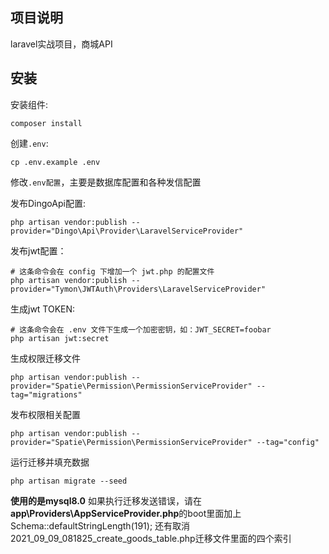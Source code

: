 ## 项目说明
laravel实战项目，商城API
## 安装
安装组件:
````
composer install
````

创建`.env`:

````
cp .env.example .env
````

修改`.env配置`，主要是数据库配置和各种发信配置

发布DingoApi配置:
````
php artisan vendor:publish --provider="Dingo\Api\Provider\LaravelServiceProvider"
````

发布jwt配置：
````
# 这条命令会在 config 下增加一个 jwt.php 的配置文件
php artisan vendor:publish --provider="Tymon\JWTAuth\Providers\LaravelServiceProvider"
````

生成jwt TOKEN:
````
# 这条命令会在 .env 文件下生成一个加密密钥，如：JWT_SECRET=foobar
php artisan jwt:secret
````
生成权限迁移文件
````
php artisan vendor:publish --provider="Spatie\Permission\PermissionServiceProvider" --tag="migrations"
````

发布权限相关配置
````
php artisan vendor:publish --provider="Spatie\Permission\PermissionServiceProvider" --tag="config"
````

运行迁移并填充数据
````
php artisan migrate --seed
````

**使用的是mysql8.0**
如果执行迁移发送错误，请在**app\Providers\AppServiceProvider.php**的boot里面加上 Schema::defaultStringLength(191);
还有取消2021_09_09_081825_create_goods_table.php迁移文件里面的四个索引
